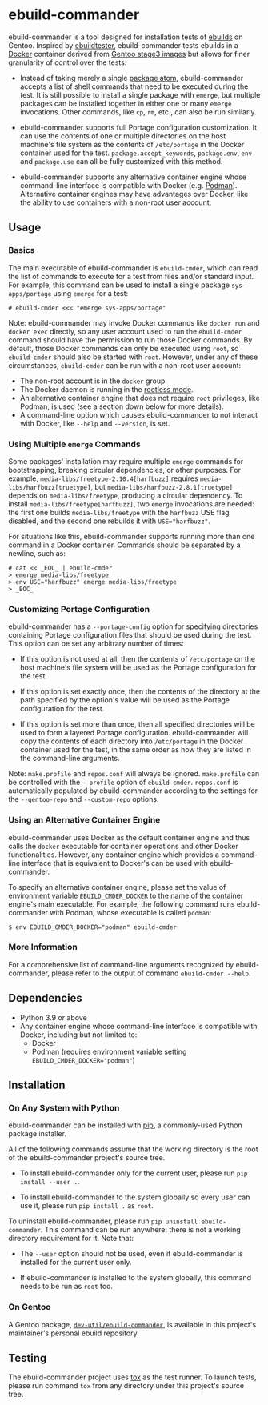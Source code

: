 # ebuild-commander

ebuild-commander is a tool designed for installation tests of
[ebuilds][gentoo-wiki-ebuild] on Gentoo.  Inspired by
[ebuildtester][ebuildtester], ebuild-commander tests ebuilds in a
[Docker][docker] container derived from [Gentoo stage3
images][docker-gentoo-stage3] but allows for finer granularity of control over
the tests:

- Instead of taking merely a single [package atom][gentoo-wiki-ver-spec],
  ebuild-commander accepts a list of shell commands that need to be executed
  during the test.  It is still possible to install a single package with
  `emerge`, but multiple packages can be installed together in either one or
  many `emerge` invocations.  Other commands, like `cp`, `rm`, etc., can also
  be run similarly.

- ebuild-commander supports full Portage configuration customization.  It can
  use the contents of one or multiple directories on the host machine's file
  system as the contents of `/etc/portage` in the Docker container used for the
  test.  `package.accept_keywords`, `package.env`, `env` and `package.use` can
  all be fully customized with this method.

- ebuild-commander supports any alternative container engine whose command-line
  interface is compatible with Docker (e.g. [Podman][podman]).  Alternative
  container engines may have advantages over Docker, like the ability to use
  containers with a non-root user account.

[gentoo-wiki-ebuild]: https://wiki.gentoo.org/wiki/Ebuild
[ebuildtester]: https://github.com/nicolasbock/ebuildtester
[docker]: https://docs.docker.com/get-started/overview/
[docker-gentoo-stage3]: https://hub.docker.com/r/gentoo/stage3
[gentoo-wiki-ver-spec]: https://wiki.gentoo.org/wiki/Version_specifier
[podman]: http://docs.podman.io/en/latest/

## Usage

### Basics

The main executable of ebuild-commander is `ebuild-cmder`, which can read the
list of commands to execute for a test from files and/or standard input.  For
example, this command can be used to install a single package
`sys-apps/portage` using `emerge` for a test:

```console
# ebuild-cmder <<< "emerge sys-apps/portage"
```

Note: ebuild-commander may invoke Docker commands like `docker run` and `docker
exec` directly, so any user account used to run the `ebuild-cmder` command
should have the permission to run those Docker commands.  By default, those
Docker commands can only be executed using `root`, so `ebuild-cmder` should
also be started with `root`.  However, under any of these circumstances,
`ebuild-cmder` can be run with a non-root user account:

- The non-root account is in the `docker` group.
- The Docker daemon is running in the [rootless mode][docker-rootless].
- An alternative container engine that does not require `root` privileges, like
  Podman, is used (see a section down below for more details).
- A command-line option which causes ebuild-commander to not interact with
  Docker, like `--help` and `--version`, is set.

[docker-rootless]: https://docs.docker.com/engine/security/rootless/

### Using Multiple `emerge` Commands

Some packages' installation may require multiple `emerge` commands for
bootstrapping, breaking circular dependencies, or other purposes.  For example,
`media-libs/freetype-2.10.4[harfbuzz]` requires
`media-libs/harfbuzz[truetype]`, but `media-libs/harfbuzz-2.8.1[truetype]`
depends on `media-libs/freetype`, producing a circular dependency.  To install
`media-libs/freetype[harfbuzz]`, two `emerge` invocations are needed: the first
one builds `media-libs/freetype` with the `harfbuzz` USE flag disabled, and the
second one rebuilds it with `USE="harfbuzz"`.

For situations like this, ebuild-commander supports running more than one
command in a Docker container.  Commands should be separated by a newline, such
as:

```console
# cat << _EOC_ | ebuild-cmder
> emerge media-libs/freetype
> env USE="harfbuzz" emerge media-libs/freetype
> _EOC_
```

### Customizing Portage Configuration

ebuild-commander has a `--portage-config` option for specifying directories
containing Portage configuration files that should be used during the test.
This option can be set any arbitrary number of times:

- If this option is not used at all, then the contents of `/etc/portage` on the
  host machine's file system will be used as the Portage configuration for the
  test.

- If this option is set exactly once, then the contents of the directory at the
  path specified by the option's value will be used as the Portage
  configuration for the test.

- If this option is set more than once, then all specified directories will be
  used to form a layered Portage configuration.  ebuild-commander will copy the
  contents of each directory into `/etc/portage` in the Docker container used
  for the test, in the same order as how they are listed in the command-line
  arguments.

Note: `make.profile` and `repos.conf` will always be ignored.  `make.profile`
can be controlled with the `--profile` option of `ebuild-cmder`.  `repos.conf`
is automatically populated by ebuild-commander according to the settings for
the `--gentoo-repo` and `--custom-repo` options.

### Using an Alternative Container Engine

ebuild-commander uses Docker as the default container engine and thus calls the
`docker` executable for container operations and other Docker functionalities.
However, any container engine which provides a command-line interface that is
equivalent to Docker's can be used with ebuild-commander.

To specify an alternative container engine, please set the value of environment
variable `EBUILD_CMDER_DOCKER` to the name of the container engine's main
executable.  For example, the following command runs ebuild-commander with
Podman, whose executable is called `podman`:

```console
$ env EBUILD_CMDER_DOCKER="podman" ebuild-cmder
```

### More Information

For a comprehensive list of command-line arguments recognized by
ebuild-commander, please refer to the output of command `ebuild-cmder --help`.

## Dependencies

- Python 3.9 or above
- Any container engine whose command-line interface is compatible with Docker,
  including but not limited to:
  - Docker
  - Podman (requires environment variable setting
    `EBUILD_CMDER_DOCKER="podman"`)

## Installation

### On Any System with Python

ebuild-commander can be installed with [pip][pip], a commonly-used Python
package installer.

All of the following commands assume that the working directory is the root of
the ebuild-commander project's source tree.

- To install ebuild-commander only for the current user, please run `pip
  install --user .`.

- To install ebuild-commander to the system globally so every user can use it,
  please run `pip install .` as `root`.

To uninstall ebuild-commander, please run `pip uninstall ebuild-commander`.
This command can be run anywhere: there is not a working directory requirement
for it.  Note that:

- The `--user` option should not be used, even if ebuild-commander is installed
  for the current user only.

- If ebuild-commander is installed to the system globally, this command needs
  to be run as `root` too.

[pip]: https://pip.pypa.io/en/stable/

### On Gentoo

A Gentoo package, [`dev-util/ebuild-commander`][ebuilds], is available in this
project's maintainer's personal ebuild repository.

[ebuilds]: https://github.com/Leo3418/leo3418-ebuild-repo/tree/master/dev-util/ebuild-commander

## Testing

The ebuild-commander project uses [tox][tox] as the test runner.  To launch
tests, please run command `tox` from any directory under this project's source
tree.

[tox]: https://tox.readthedocs.io/en/latest/
